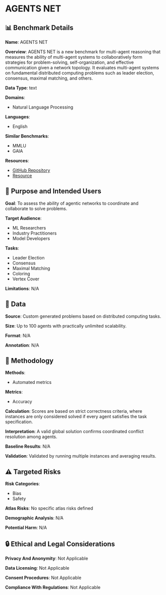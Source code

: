 # AGENTS NET

## 📊 Benchmark Details

**Name**: AGENTS NET

**Overview**: AGENTS NET is a new benchmark for multi-agent reasoning that measures the ability of multi-agent systems to collaboratively form strategies for problem-solving, self-organization, and effective communication given a network topology. It evaluates multi-agent systems on fundamental distributed computing problems such as leader election, consensus, maximal matching, and others.

**Data Type**: text

**Domains**:
- Natural Language Processing

**Languages**:
- English

**Similar Benchmarks**:
- MMLU
- GAIA

**Resources**:
- [GitHub Repository](https://github.com/floriangroetschla/AgentsNet)
- [Resource](https://huggingface.co/datasets/disco-eth/AgentsNet)

## 🎯 Purpose and Intended Users

**Goal**: To assess the ability of agentic networks to coordinate and collaborate to solve problems.

**Target Audience**:
- ML Researchers
- Industry Practitioners
- Model Developers

**Tasks**:
- Leader Election
- Consensus
- Maximal Matching
- Coloring
- Vertex Cover

**Limitations**: N/A

## 💾 Data

**Source**: Custom generated problems based on distributed computing tasks.

**Size**: Up to 100 agents with practically unlimited scalability.

**Format**: N/A

**Annotation**: N/A

## 🔬 Methodology

**Methods**:
- Automated metrics

**Metrics**:
- Accuracy

**Calculation**: Scores are based on strict correctness criteria, where instances are only considered solved if every agent satisfies the task specification.

**Interpretation**: A valid global solution confirms coordinated conflict resolution among agents.

**Baseline Results**: N/A

**Validation**: Validated by running multiple instances and averaging results.

## ⚠️ Targeted Risks

**Risk Categories**:
- Bias
- Safety

**Atlas Risks**:
No specific atlas risks defined

**Demographic Analysis**: N/A

**Potential Harm**: N/A

## 🔒 Ethical and Legal Considerations

**Privacy And Anonymity**: Not Applicable

**Data Licensing**: Not Applicable

**Consent Procedures**: Not Applicable

**Compliance With Regulations**: Not Applicable
